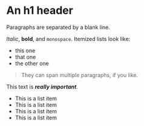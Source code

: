 An h1 header
============

Paragraphs are separated by a blank line.

*Italic*, **bold**, and `monospace`. Itemized lists
look like:

  * this one
  * that one
  * the other one

>
> They can span multiple paragraphs,
> if you like.

This text is ***really important***.

* This is a list item
* This is a list item
* This is a list item
* This is a list item